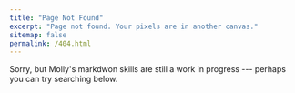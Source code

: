 ```yaml
---
title: "Page Not Found"
excerpt: "Page not found. Your pixels are in another canvas."
sitemap: false
permalink: /404.html
---
```


Sorry, but Molly's markdwon skills are still a work in progress --- perhaps you can try searching below.

<script type="text/javascript">
  var GOOG_FIXURL_LANG = 'en';
  var GOOG_FIXURL_SITE = '{{ site.url }}'
</script>
<script type="text/javascript"
  src="//linkhelp.clients.google.com/tbproxy/lh/wm/fixurl.js">
</script>
